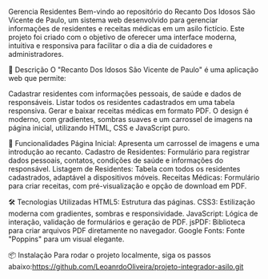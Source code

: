 Gerencia Residentes
Bem-vindo ao repositório do Recanto Dos Idosos São Vicente de Paulo, um sistema web desenvolvido para gerenciar informações de residentes e receitas médicas em um asilo fictício. Este projeto foi criado com o objetivo de oferecer uma interface moderna, intuitiva e responsiva para facilitar o dia a dia de cuidadores e administradores.

📑 Descrição O "Recanto Dos Idosos São Vicente de Paulo" é uma aplicação web que permite:

Cadastrar residentes com informações pessoais, de saúde e dados de responsáveis.
Listar todos os residentes cadastrados em uma tabela responsiva.
Gerar e baixar receitas médicas em formato PDF.
O design é moderno, com gradientes, sombras suaves e um carrossel de imagens na página inicial, utilizando HTML, CSS e JavaScript puro.

🚀 Funcionalidades Página Inicial: Apresenta um carrossel de imagens e uma introdução ao recanto. Cadastro de Residentes: Formulário para registrar dados pessoais, contatos, condições de saúde e informações do responsável. Listagem de Residentes: Tabela com todos os residentes cadastrados, adaptável a dispositivos móveis. Receitas Médicas: Formulário para criar receitas, com pré-visualização e opção de download em PDF.

🛠️ Tecnologias Utilizadas HTML5: Estrutura das páginas. CSS3: Estilização moderna com gradientes, sombras e responsividade. JavaScript: Lógica de interação, validação de formulários e geração de PDF. jsPDF: Biblioteca para criar arquivos PDF diretamente no navegador. Google Fonts: Fonte "Poppins" para um visual elegante.

📦 Instalação Para rodar o projeto localmente, siga os passos abaixo:https://github.com/LeoanrdoOliveira/projeto-integrador-asilo.git
